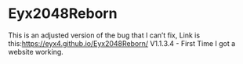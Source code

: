 # Eyx2048Reborn
This is an adjusted version of the bug that I can’t fix, Link is this:https://eyx4.github.io/Eyx2048Reborn/
V1.1.3.4 - First Time I got a website working.
